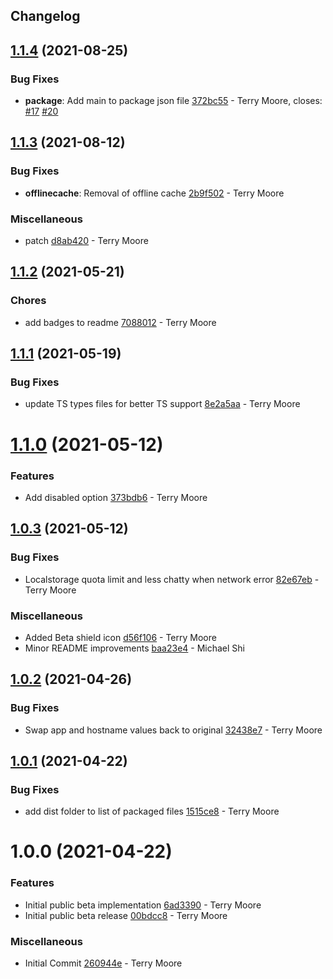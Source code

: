 ## Changelog

## [1.1.4](https://github.com/logdna/logdna-browser/compare/v1.1.3...v1.1.4) (2021-08-25)

### Bug Fixes

- **package**: Add main to package json file [372bc55](https://github.com/logdna/logdna-browser/commit/372bc553a76b501629bea5fe6303b074b5197e55) - Terry Moore, closes: [#17](https://github.com/logdna/logdna-browser/issues/17) [#20](https://github.com/logdna/logdna-browser/issues/20)

## [1.1.3](https://github.com/logdna/logdna-browser/compare/v1.1.2...v1.1.3) (2021-08-12)

### Bug Fixes

- **offlinecache**: Removal of offline cache [2b9f502](https://github.com/logdna/logdna-browser/commit/2b9f50267b09b5adde4c053466cb7d0d70391110) - Terry Moore

### Miscellaneous

- patch [d8ab420](https://github.com/logdna/logdna-browser/commit/d8ab420527d643b3bb728e64fccf573463ac7535) - Terry Moore

## [1.1.2](https://github.com/logdna/logdna-browser/compare/v1.1.1...v1.1.2) (2021-05-21)

### Chores

- add badges to readme [7088012](https://github.com/logdna/logdna-browser/commit/7088012f3372cadc6301e3bc7282422471d6f8a5) - Terry Moore

## [1.1.1](https://github.com/logdna/logdna-browser/compare/v1.1.0...v1.1.1) (2021-05-19)

### Bug Fixes

- update TS types files for better TS support [8e2a5aa](https://github.com/logdna/logdna-browser/commit/8e2a5aafc960d11dc542be6c660b8766dbac9811) - Terry Moore

# [1.1.0](https://github.com/logdna/logdna-browser/compare/v1.0.3...v1.1.0) (2021-05-12)

### Features

- Add disabled option [373bdb6](https://github.com/logdna/logdna-browser/commit/373bdb67f3ee25bc21788c081879cdb733023939) - Terry Moore

## [1.0.3](https://github.com/logdna/logdna-browser/compare/v1.0.2...v1.0.3) (2021-05-12)

### Bug Fixes

- Localstorage quota limit and less chatty when network error [82e67eb](https://github.com/logdna/logdna-browser/commit/82e67ebc21b88cdaf7a30193c977dfabe82b9e10) - Terry Moore

### Miscellaneous

- Added Beta shield icon [d56f106](https://github.com/logdna/logdna-browser/commit/d56f106e30e76b994b3f13e02a17748b392727cd) - Terry Moore
- Minor README improvements [baa23e4](https://github.com/logdna/logdna-browser/commit/baa23e4ce97933791a22e4c0a87123d2c7297adc) - Michael Shi

## [1.0.2](https://github.com/logdna/logdna-browser/compare/v1.0.1...v1.0.2) (2021-04-26)

### Bug Fixes

- Swap app and hostname values back to original [32438e7](https://github.com/logdna/logdna-browser/commit/32438e70ca23e45983b5d7b71d9995e3fbd9de65) - Terry Moore

## [1.0.1](https://github.com/logdna/logdna-browser/compare/v1.0.0...v1.0.1) (2021-04-22)

### Bug Fixes

- add dist folder to list of packaged files [1515ce8](https://github.com/logdna/logdna-browser/commit/1515ce88a63258788f29aa89513b40758519ddb3) - Terry Moore

# 1.0.0 (2021-04-22)

### Features

- Initial public beta implementation [6ad3390](https://github.com/logdna/logdna-browser/commit/6ad3390df83c0624bd1f61f0749831bbe6c88110) - Terry Moore
- Initial public beta release [00bdcc8](https://github.com/logdna/logdna-browser/commit/00bdcc8f8dabc75e39b226d178ba0cd6f7541399) - Terry Moore

### Miscellaneous

- Initial Commit [260944e](https://github.com/logdna/logdna-browser/commit/260944ec01f2adbe9a671639643cbdc118e2e0ca) - Terry Moore
